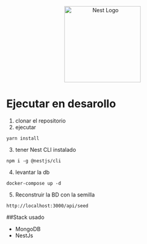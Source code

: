 <p align="center">
  <a href="http://nestjs.com/" target="blank"><img src="https://nestjs.com/img/logo-small.svg" width="200" alt="Nest Logo" /></a>
</p>

# Ejecutar en desarollo

1. clonar el repositorio
2. ejecutar
```
yarn install
```
3. tener Nest CLI instalado 
```
npm i -g @nestjs/cli
```
4. levantar la db 
```
docker-compose up -d
```
5. Reconstruir la BD con la semilla
```
http://localhost:3000/api/seed
```
##Stack usado
* MongoDB
* NestJs
